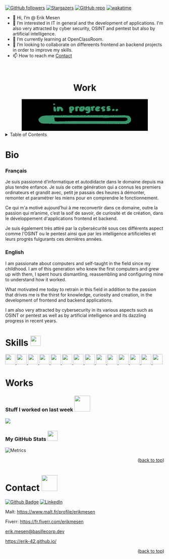 <a name="readme-top"></a>
<!---
Erik-42/Erik-42 is a ✨ special ✨ repository because its `README.md` (this file) appears on your GitHub profile.
You can click the Preview link to take a look at your changes.
--->

[![GitHub followers][GitHub followers-shield]][GitHub followers-url]
[![Stargazers][stars-shield]][stars-url]
[![GitHub repo][GitHub repo-shield]][GitHub repo-url]
[![wakatime][wakatime-shield]][wakatime-url]
<!-- [![Contributors][contributors-shield]][contributors-url] -->
<!-- [![Forks][forks-shield]][forks-url] -->
<!-- [![Issues][issues-shield]][issues-url] -->
<!-- [![MIT License][license-shield]][license-url] -->
<!-- [![GitHub repo file count (file type)][GitHub repo file count (file type)-shield]][GitHub repo file count (file type)-url] -->
<!-- [![GitHub repo size][GitHub repo size-shield]][GitHub repo size-url] -->
<!-- [![GitHub all releases][GitHub all releases-shield]][GitHub all releases-url] -->

- 👋 Hi, I’m @ Erik Mesen
- 👀 I’m interested in IT in general and the development of applications. I'm also very attracted by cyber security, OSINT and pentest but also by artificial intelligence.
- 🌱 I’m currently learning at OpenClassRoom.
- 💞️ I’m looking to collaborate on differeents frontend an backend projects in order to improve my skills.
- 📫 How to reach me  <a href="#contact">Contact</a>
  
<!-- PROJECT LOGO -->
<br />
<div align="center">
  <h1>Work</h1>
  <a href="https://github.com/Erik-42">
    <img src="./images/giphy.gif" alt="Work In Progress" width="400" height="100">
  </a>
</div>

<!-- TABLE OF CONTENTS -->
<details>
  <summary>Table of Contents</summary>
  <ol>
    <li><a href="#bio">Bio</a>
      <ul>
        <li><a href="#français">Français</a></li> 
        <li><a href="#english">English</a></li>
      </ul>
    </li>
    <li><a href="#skills">Skills</a></li>
    <li><a href="#Works">Works</a></li>
    <li><a href="#contact">Contact</a></li>
  </ol>
</details>


# Bio

### Français
Je suis passionné d’informatique et autodidacte dans le domaine depuis ma plus tendre enfance. Je suis de cette génération qui a connus les premiers ordinateurs et grandit avec, petit je passais des heures à démonter, remonter et paramétrer les miens pour en comprendre le fonctionnement.

Ce qui m'a motivé aujourd’hui à me reconvertir dans ce domaine, outre la passion qui m’anime, c’est la soif de savoir, de curiosité et de création, dans le développement d'applications frontend et backend.

Je suis également très attiré par la cybersécurité sous ces différents aspect comme l'OSINT ou le pentest ainsi que par les intelligence artificielles et leurs progrès fulgurants ces dernières années.

### English
I am passionate about computers and self-taught in the field since my childhood. I am of this generation who knew the first computers and grew up with them, I spent hours dismantling, reassembling and configuring mine to understand how it worked.

What motivated me today to retrain in this field in addition to the passion that drives me is the thirst for knowledge, curiosity and creation, in the development of frontend and backend applications.

I am also very attracted by cybersecurity in its various aspects such as OSINT or pentest as well as by artificial intelligence and its dazzling progress in recent years.


# Skills <img src = "https://raw.githubusercontent.com/rahulbanerjee26/githubProfileReadmeGenerator/main/gifs/code.gif" width = 32px height=32px>
<p> </p>
<a href= https://github.com/https://github.com/Erik-42?tab=repositories&q=&type=&language=html&sort= > <img width ='32px' height='32px' src ='https://raw.githubusercontent.com/rahulbanerjee26/githubAboutMeGenerator/main/icons/html.svg'> </a>
<a href= https://github.com/https://github.com/Erik-42?tab=repositories&q=&type=&language=css&sort= > <img width ='32px' height='32px' src ='https://raw.githubusercontent.com/rahulbanerjee26/githubAboutMeGenerator/main/icons/css.svg'> </a>
<a href= https://github.com/Erik-42?tab=repositories&q=&type=&language=tailwind&sort= > <img width ='32px' height='32px' src ='https://raw.githubusercontent.com/rahulbanerjee26/githubAboutMeGenerator/main/icons/tailwind.svg'> </a>
<a href= https://github.com/https://github.com/Erik-42?tab=repositories&q=&type=&language=javascript&sort= > <img width ='32px' height='32px' src ='https://raw.githubusercontent.com/rahulbanerjee26/githubAboutMeGenerator/main/icons/javascript.svg'> </a>
<a href= https://github.com/https://github.com/Erik-42?tab=repositories&q=&type=&language=reactjs&sort= > <img width ='32px' height='32px' src ='https://raw.githubusercontent.com/rahulbanerjee26/githubAboutMeGenerator/main/icons/reactjs.svg'> </a>
<a href= https://github.com/https://github.com/Erik-42?tab=repositories&q=&type=&language=nodejs&sort= > <img width ='32px' height='32px' src ='https://raw.githubusercontent.com/rahulbanerjee26/githubAboutMeGenerator/main/icons/nodejs.svg'> </a>
<a href= https://github.com/https://github.com/Erik-42?tab=repositories&q=&type=&language=express&sort= > <img width ='32px' height='32px' src ='https://raw.githubusercontent.com/rahulbanerjee26/githubAboutMeGenerator/main/icons/express.svg'> </a>
<a href= https://github.com/https://github.com/Erik-42?tab=repositories&q=&type=&language=mongodb&sort= > <img width ='32px' height='32px' src ='https://raw.githubusercontent.com/rahulbanerjee26/githubAboutMeGenerator/main/icons/mongodb.svg'> </a>
<a href= https://github.com/https://github.com/Erik-42?tab=repositories&q=&type=&language=php&sort= > <img width ='32px' height='32px' src ='https://raw.githubusercontent.com/rahulbanerjee26/githubAboutMeGenerator/main/icons/php.svg'> </a>
<a href= https://github.com/https://github.com/Erik-42?tab=repositories&q=&type=&language=mysql&sort= > <img width ='32px' height='32px' src ='https://raw.githubusercontent.com/rahulbanerjee26/githubAboutMeGenerator/main/icons/mysql.svg'> </a>
<a href= https://github.com/https://github.com/Erik-42?tab=repositories&q=&type=&language=photoshop&sort= > <img width ='32px' height='32px' src ='https://raw.githubusercontent.com/rahulbanerjee26/githubAboutMeGenerator/main/icons/photoshop.svg'> </a>
<a href= https://github.com/https://github.com/Erik-42?tab=repositories&q=&type=&language=figma&sort= > <img width ='32px' height='32px' src ='https://raw.githubusercontent.com/rahulbanerjee26/githubAboutMeGenerator/main/icons/figma.svg'> </a>
<a href= https://github.com/https://github.com/Erik-42?tab=repositories&q=&type=&language=github&sort= > <img width ='32px' height='32px' src ='https://raw.githubusercontent.com/rahulbanerjee26/githubAboutMeGenerator/main/icons/github.svg'> </a>
<a href= https://github.com/https://github.com/Erik-42?tab=repositories&q=&type=&language=wordpress&sort= > <img width ='32px' height='32px' src ='https://raw.githubusercontent.com/rahulbanerjee26/githubAboutMeGenerator/main/icons/wordpress.svg'> </a>


# Works
<h3> Stuff I worked on last week  <img src = "https://raw.githubusercontent.com/rahulbanerjee26/githubProfileReadmeGenerator/main/gifs/needABreak.gif" width = 50px height= 50px> </h3>
<a href="https://github.com/anuraghazra/github-readme-stats">
<img align="center" src="https://github-readme-stats.vercel.app/api/wakatime?username=@@Erik_42&compact=True"/>
</a>
<br>

<h3> My GitHub Stats <img src='https://raw.githubusercontent.com/rahulbanerjee26/githubProfileReadmeGenerator/main/gifs/github.gif' width='32px' height=32px> </h3>

![Metrics](https://metrics.lecoq.io/Erik-42?template=terminal&base.header=0&base.activity=0&base.repositories=0&base.metadata=0&languages=1&languages.limit=8&languages.colors=github&languages.threshold=0%25&config.timezone=America%2FToronto)

<p align="right">(<a href="#readme-top">back to top</a>)</p>


<!-- CONTACT -->
# Contact <img src='https://raw.githubusercontent.com/rahulbanerjee26/githubProfileReadmeGenerator/main/gifs/handShake.gif' width="50px" height=50px>


<!-- Profil Link: [https://github.com/Erik-42](https://github.com/Erik-42) -->
[![Github Badge][Github Badge-shield]][Github Badge-url]
[![LinkedIn][linkedin-shield]][linkedin-url]

Malt: https://www.malt.fr/profile/erikmesen

Fiverr: https://fr.fiverr.com/erikmesen

erik.mesen@basillecorp.dev

https://erik-42.github.io/

<!-- basillecorp.dev -->

<p align="right">(<a href="#readme-top">back to top</a>)</p>

<!-- MARKDOWN LINKS & IMAGES -->
<!-- https://www.markdownguide.org/basic-syntax/#reference-style-links -->
[product-screenshot]: ./images/screenshot.png

[wakatime-shield]: https://wakatime.com/badge/user/f84d00d8-fee3-4ca3-803d-3daa3c7053a5.svg
[wakatime-url]: https://wakatime.com/@f84d00d8-fee3-4ca3-803d-3daa3c7053a5
[Github Badge-shield]: https://img.shields.io/badge/Github-Erik--42-155?style=for-the-badge&logo=github
[Github Badge-url]: https://github.com/Erik-42
[GitHub repo-shield]: https://img.shields.io/badge/Repositories-22-blue
[GitHub repo-url]: https://github.com/Erik-42?tab=repositories
[GitHub repo file count (file type)-shield]: https://img.shields.io/github/directory-file-count/Erik-42/openclassrooms_projet_8
[GitHub repo file count (file type)-url]:  https://github.com/directory-file-count/Erik-42/openclassrooms_projet_8
[GitHub followers-shield]: https://img.shields.io/github/followers/Erik-42
[GitHub followers-url]: https://github.com/followers/Erik-42
[GitHub all releases-shield]: https://img.shields.io/github/downloads/Erik-42/openclassrooms_projet_8/total
[GitHub all releases-url]: https://github.com/Erik-42/openclassrooms_projet_8/releases
[GitHub repo size-shield]: https://img.shields.io/github/repo-size/Erik-42/openclassrooms_projet_8
[GitHub repo size-url]: https://github.com/Erik-42/openclassrooms_projet_8
[contributors-shield]: https://img.shields.io/github/contributors/Erik-42/openclassrooms_projet_8
[contributors-url]: https://github.com/Erik-42/openclassrooms_projet_8/graphs/contributors
[forks-shield]: https://img.shields.io/github/forks/Erik-42/openclassrooms_projet_8
[forks-url]: https://github.com/Erik-42/openclassrooms_projet_8/forks
[stars-shield]: https://img.shields.io/github/stars/Erik-42
[stars-url]: https://github.com/Erik-42?tab=stars
[issues-shield]: https://img.shields.io/github/issues-raw/Erik-42/openclassrooms_projet_8
[issues-url]: https://github.com/Erik-42/openclassrooms_projet_8/issues
[license-shield]: https://img.shields.io/github/license/Erik-42/openclassrooms_projet_8
[license-url]: https://github.com/Erik-42/openclassrooms_projet_7/blob/master/LICENSE.txt
[linkedin-shield]: https://img.shields.io/badge/-LinkedIn-black.svg?style=for-the-badge&logo=linkedin&colorB=555
[linkedin-url]: https://www.linkedin.com/in/erik-mesen/
[HTML-shield]: https://img.shields.io/badge/-LinkedIn-black.svg?style=for-the-badge&logo=linkedin&colorB=555
[HTML-url]: https://html.spec.whatwg.org/
[CSS-shield]: https://img.shields.io/badge/-LinkedIn-black.svg?style=for-the-badge&logo=linkedin&colorB=555
[CSS-url]: https://www.w3.org/TR/CSS/#css
[Tailwind-shield]: https://img.shields.io/badge/-LinkedIn-black.svg?style=for-the-badge&logo=linkedin&colorB=555
[Tailwind-url]: https://www.w3.org/TR/CSS/#css
[JavaScript-shield]: https://img.shields.io/badge/-LinkedIn-black.svg?style=for-the-badge&logo=linkedin&colorB=555
[JavaScript-url]: https://www.ecma-international.org/publications-and-standards/standards/ecma-262/
[Node-shield]: https://img.shields.io/badge/-LinkedIn-black.svg?style=for-the-badge&logo=linkedin&colorB=555
[Node-url]: https://nodejs.org/
[Express-shield]: https://img.shields.io/badge/-LinkedIn-black.svg?style=for-the-badge&logo=linkedin&colorB=555
[Express-url]: http://expressjs.com/
[MongoDB-shield]: https://img.shields.io/badge/-LinkedIn-black.svg?style=for-the-badge&logo=linkedin&colorB=555
[MongoDB-url]: https://www.mongodb.com/
